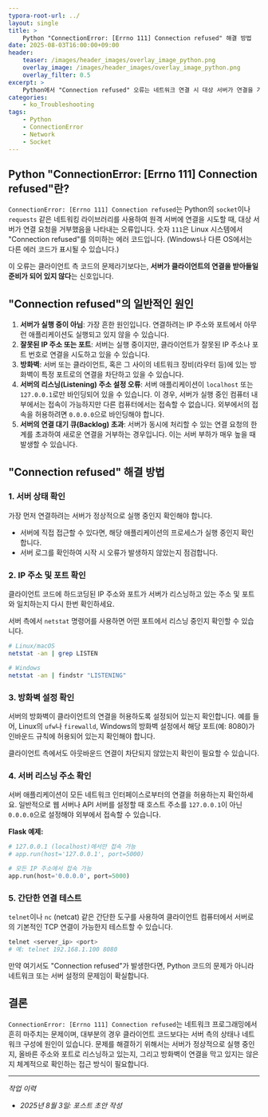 ```yaml
---
typora-root-url: ../
layout: single
title: >
    Python "ConnectionError: [Errno 111] Connection refused" 해결 방법
date: 2025-08-03T16:00:00+09:00
header:
    teaser: /images/header_images/overlay_image_python.png
    overlay_image: /images/header_images/overlay_image_python.png
    overlay_filter: 0.5
excerpt: >
    Python에서 "Connection refused" 오류는 네트워크 연결 시 대상 서버가 연결을 거부할 때 발생합니다. 이 글에서는 오류의 원인과 해결 방법을 알아봅니다.
categories:
    - ko_Troubleshooting
tags:
    - Python
    - ConnectionError
    - Network
    - Socket
---
```


## Python "ConnectionError: [Errno 111] Connection refused"란?

`ConnectionError: [Errno 111] Connection refused`는 Python의 `socket`이나 `requests` 같은 네트워킹 라이브러리를 사용하여 원격 서버에 연결을 시도할 때, 대상 서버가 연결 요청을 거부했음을 나타내는 오류입니다. 숫자 `111`은 Linux 시스템에서 "Connection refused"를 의미하는 에러 코드입니다. (Windows나 다른 OS에서는 다른 에러 코드가 표시될 수 있습니다.)

이 오류는 클라이언트 측 코드의 문제라기보다는, **서버가 클라이언트의 연결을 받아들일 준비가 되어 있지 않다**는 신호입니다.

## "Connection refused"의 일반적인 원인

1.  **서버가 실행 중이 아님**: 가장 흔한 원인입니다. 연결하려는 IP 주소와 포트에서 아무런 애플리케이션도 실행되고 있지 않을 수 있습니다.
2.  **잘못된 IP 주소 또는 포트**: 서버는 실행 중이지만, 클라이언트가 잘못된 IP 주소나 포트 번호로 연결을 시도하고 있을 수 있습니다.
3.  **방화벽**: 서버 또는 클라이언트, 혹은 그 사이의 네트워크 장비(라우터 등)에 있는 방화벽이 특정 포트로의 연결을 차단하고 있을 수 있습니다.
4.  **서버의 리스닝(Listening) 주소 설정 오류**: 서버 애플리케이션이 `localhost` 또는 `127.0.0.1`로만 바인딩되어 있을 수 있습니다. 이 경우, 서버가 실행 중인 컴퓨터 내부에서는 접속이 가능하지만 다른 컴퓨터에서는 접속할 수 없습니다. 외부에서의 접속을 허용하려면 `0.0.0.0`으로 바인딩해야 합니다.
5.  **서버의 연결 대기 큐(Backlog) 초과**: 서버가 동시에 처리할 수 있는 연결 요청의 한계를 초과하여 새로운 연결을 거부하는 경우입니다. 이는 서버 부하가 매우 높을 때 발생할 수 있습니다.

## "Connection refused" 해결 방법

### 1. 서버 상태 확인

가장 먼저 연결하려는 서버가 정상적으로 실행 중인지 확인해야 합니다.

-   서버에 직접 접근할 수 있다면, 해당 애플리케이션의 프로세스가 실행 중인지 확인합니다.
-   서버 로그를 확인하여 시작 시 오류가 발생하지 않았는지 점검합니다.

### 2. IP 주소 및 포트 확인

클라이언트 코드에 하드코딩된 IP 주소와 포트가 서버가 리스닝하고 있는 주소 및 포트와 일치하는지 다시 한번 확인하세요.

서버 측에서 `netstat` 명령어를 사용하면 어떤 포트에서 리스닝 중인지 확인할 수 있습니다.

```bash
# Linux/macOS
netstat -an | grep LISTEN

# Windows
netstat -an | findstr "LISTENING"
```

### 3. 방화벽 설정 확인

서버의 방화벽이 클라이언트의 연결을 허용하도록 설정되어 있는지 확인합니다. 예를 들어, Linux의 `ufw`나 `firewalld`, Windows의 방화벽 설정에서 해당 포트(예: 8080)가 인바운드 규칙에 허용되어 있는지 확인해야 합니다.

클라이언트 측에서도 아웃바운드 연결이 차단되지 않았는지 확인이 필요할 수 있습니다.

### 4. 서버 리스닝 주소 확인

서버 애플리케이션이 모든 네트워크 인터페이스로부터의 연결을 허용하는지 확인하세요. 일반적으로 웹 서버나 API 서버를 설정할 때 호스트 주소를 `127.0.0.1`이 아닌 `0.0.0.0`으로 설정해야 외부에서 접속할 수 있습니다.

**Flask 예제:**
```python
# 127.0.0.1 (localhost)에서만 접속 가능
# app.run(host='127.0.0.1', port=5000)

# 모든 IP 주소에서 접속 가능
app.run(host='0.0.0.0', port=5000)
```

### 5. 간단한 연결 테스트

`telnet`이나 `nc` (netcat) 같은 간단한 도구를 사용하여 클라이언트 컴퓨터에서 서버로의 기본적인 TCP 연결이 가능한지 테스트할 수 있습니다.

```bash
telnet <server_ip> <port>
# 예: telnet 192.168.1.100 8080
```
만약 여기서도 "Connection refused"가 발생한다면, Python 코드의 문제가 아니라 네트워크 또는 서버 설정의 문제임이 확실합니다.

## 결론

`ConnectionError: [Errno 111] Connection refused`는 네트워크 프로그래밍에서 흔히 마주치는 문제이며, 대부분의 경우 클라이언트 코드보다는 서버 측의 상태나 네트워크 구성에 원인이 있습니다. 문제를 해결하기 위해서는 서버가 정상적으로 실행 중인지, 올바른 주소와 포트로 리스닝하고 있는지, 그리고 방화벽이 연결을 막고 있지는 않은지 체계적으로 확인하는 접근 방식이 필요합니다.

---
*작업 이력*
- *2025년 8월 3일: 포스트 초안 작성*
